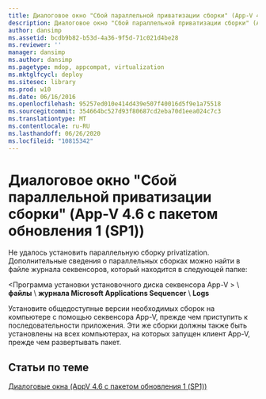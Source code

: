 ```yaml
---
title: Диалоговое окно "Сбой параллельной приватизации сборки" (App-V 4.6 с пакетом обновления 1 (SP1))
description: Диалоговое окно "Сбой параллельной приватизации сборки" (App-V 4.6 с пакетом обновления 1 (SP1))
author: dansimp
ms.assetid: bcdb9b82-b53d-4a36-9f5d-71c021d4be28
ms.reviewer: ''
manager: dansimp
ms.author: dansimp
ms.pagetype: mdop, appcompat, virtualization
ms.mktglfcycl: deploy
ms.sitesec: library
ms.prod: w10
ms.date: 06/16/2016
ms.openlocfilehash: 95257ed010e414d439e507f40016d5f9e1a75518
ms.sourcegitcommit: 354664bc527d93f80687cd2eba70d1eea024c7c3
ms.translationtype: MT
ms.contentlocale: ru-RU
ms.lasthandoff: 06/26/2020
ms.locfileid: "10815342"
---
```

# Диалоговое окно "Сбой параллельной приватизации сборки" (App-V 4.6 с пакетом обновления 1 (SP1))


Не удалось установить параллельную сборку privatization. Дополнительные сведения о параллельных сборках можно найти в файле журнала секвенсоров, который находится в следующей папке:

&lt;Программа установки установочного диска секвенсора App-V &gt;  \\ **файлы**  \\  **журнала Microsoft Applications Sequencer**  \\  **Logs**

Установите общедоступные версии необходимых сборок на компьютере с помощью секвенсора App-V, прежде чем приступить к последовательности приложения. Эти же сборки должны также быть установлены на всех компьютерах, на которых запущен клиент App-V, прежде чем развертывать пакет.

## Статьи по теме


[Диалоговые окна (AppV 4.6 с пакетом обновления 1 (SP1))](dialog-boxes--appv-46-sp1-.md)

 

 





